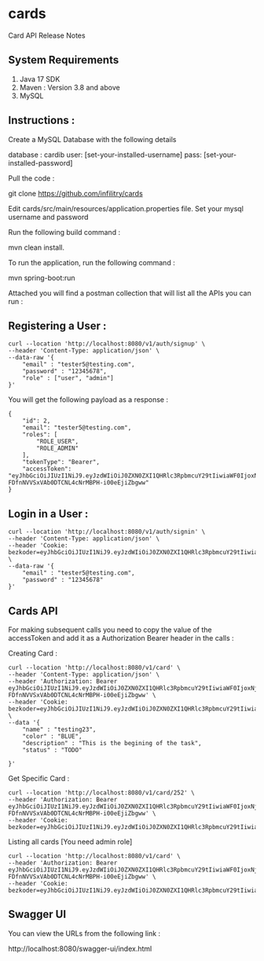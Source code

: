# cards
Card API Release Notes

## System Requirements

1. Java 17 SDK
2. Maven : Version 3.8 and above
3. MySQL


## Instructions : 

Create a MySQL Database with the following details

  database : cardib
  user: [set-your-installed-username]
  pass: [set-your-installed-password]

Pull the code :

  git clone https://github.com/infilitry/cards

Edit cards/src/main/resources/application.properties file. Set your mysql username and password

Run the following build command :

  mvn clean install.

To run the application, run the following command :

  mvn spring-boot:run

Attached you will find a postman collection that will list all the APIs you can run :

## Registering a User : 
```
curl --location 'http://localhost:8080/v1/auth/signup' \
--header 'Content-Type: application/json' \
--data-raw '{
    "email" : "tester5@testing.com",
    "password" : "12345678",
    "role" : ["user", "admin"]
}'
```

You will get the following payload as a response : 

```
{
    "id": 2,
    "email": "tester5@testing.com",
    "roles": [
        "ROLE_USER",
        "ROLE_ADMIN"
    ],
    "tokenType": "Bearer",
    "accessToken": "eyJhbGciOiJIUzI1NiJ9.eyJzdWIiOiJ0ZXN0ZXI1QHRlc3RpbmcuY29tIiwiaWF0IjoxNjkzNDE3NDY1LCJleHAiOjE2OTM1MDM4NjV9.Ysu-FDfnNVVSxVAb0DTCNL4cNrMBPH-i00eEjiZbgww"
}
```

## Login in a User :

```
curl --location 'http://localhost:8080/v1/auth/signin' \
--header 'Content-Type: application/json' \
--header 'Cookie: bezkoder=eyJhbGciOiJIUzI1NiJ9.eyJzdWIiOiJ0ZXN0ZXI1QHRlc3RpbmcuY29tIiwiaWF0IjoxNjkzNDExMDM1LCJleHAiOjE2OTM0MTEwNjV9.83cCSpLTp1Ue9uGG3uhSE07dhhwuGvG8MgBDIvogLrc' \
--data-raw '{
    "email" : "tester5@testing.com",
    "password" : "12345678"
}'
```


## Cards API

For making subsequent calls you need to copy the value of the accessToken and add it as a Authorization Bearer header in the calls : 

Creating Card : 

```
curl --location 'http://localhost:8080/v1/card' \
--header 'Content-Type: application/json' \
--header 'Authorization: Bearer eyJhbGciOiJIUzI1NiJ9.eyJzdWIiOiJ0ZXN0ZXI1QHRlc3RpbmcuY29tIiwiaWF0IjoxNjkzNDE3NDY1LCJleHAiOjE2OTM1MDM4NjV9.Ysu-FDfnNVVSxVAb0DTCNL4cNrMBPH-i00eEjiZbgww' \
--header 'Cookie: bezkoder=eyJhbGciOiJIUzI1NiJ9.eyJzdWIiOiJ0ZXN0ZXI1QHRlc3RpbmcuY29tIiwiaWF0IjoxNjkzNDExMDM1LCJleHAiOjE2OTM0MTEwNjV9.83cCSpLTp1Ue9uGG3uhSE07dhhwuGvG8MgBDIvogLrc' \
--data '{
    "name" : "testing23",
    "color" : "BLUE",
    "description" : "This is the begining of the task",
    "status" : "TODO"

}'
```

Get Specific Card :

```
curl --location 'http://localhost:8080/v1/card/252' \
--header 'Authorization: Bearer eyJhbGciOiJIUzI1NiJ9.eyJzdWIiOiJ0ZXN0ZXI1QHRlc3RpbmcuY29tIiwiaWF0IjoxNjkzNDE3NDY1LCJleHAiOjE2OTM1MDM4NjV9.Ysu-FDfnNVVSxVAb0DTCNL4cNrMBPH-i00eEjiZbgww' \
--header 'Cookie: bezkoder=eyJhbGciOiJIUzI1NiJ9.eyJzdWIiOiJ0ZXN0ZXI1QHRlc3RpbmcuY29tIiwiaWF0IjoxNjkzNDExMDM1LCJleHAiOjE2OTM0MTEwNjV9.83cCSpLTp1Ue9uGG3uhSE07dhhwuGvG8MgBDIvogLrc'
```

Listing all cards [You need admin role]

```
curl --location 'http://localhost:8080/v1/card' \
--header 'Authorization: Bearer eyJhbGciOiJIUzI1NiJ9.eyJzdWIiOiJ0ZXN0ZXI1QHRlc3RpbmcuY29tIiwiaWF0IjoxNjkzNDE3NDY1LCJleHAiOjE2OTM1MDM4NjV9.Ysu-FDfnNVVSxVAb0DTCNL4cNrMBPH-i00eEjiZbgww' \
--header 'Cookie: bezkoder=eyJhbGciOiJIUzI1NiJ9.eyJzdWIiOiJ0ZXN0ZXI1QHRlc3RpbmcuY29tIiwiaWF0IjoxNjkzNDExMDM1LCJleHAiOjE2OTM0MTEwNjV9.83cCSpLTp1Ue9uGG3uhSE07dhhwuGvG8MgBDIvogLrc'
```


## Swagger UI

You can view the URLs from the following link : 

http://localhost:8080/swagger-ui/index.html





